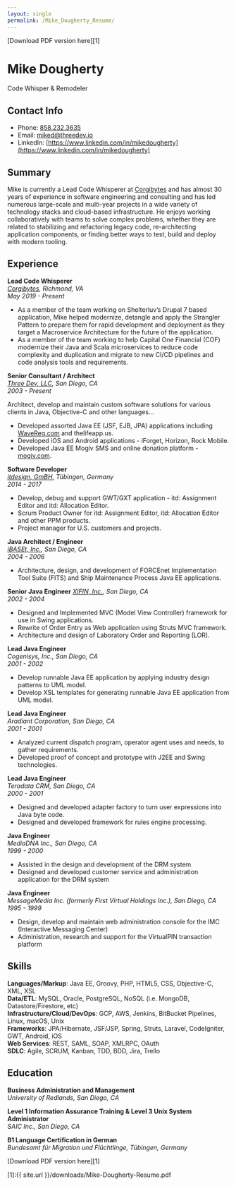 ```yaml
---
layout: single
permalink: /Mike_Dougherty_Resume/
---
```

[Download PDF version here][1]

# Mike Dougherty
Code Whisper & Remodeler

## Contact Info

* Phone: [858.232.3635](tel:+18582323635) 
* Email: [miked@threedev.io](mailto:miked@threedev.io)
* LinkedIn: [https://www.linkedin.com/in/mikedougherty](https://www.linkedin.com/in/mikedougherty)

## Summary

Mike is currently a Lead Code Whisperer at [Corgibytes](https://corgibytes.com) and has almost 30 years of experience in software engineering and consulting and has led numerous large-scale and multi-year projects in a wide variety of technology stacks and cloud-based infrastructure.  He enjoys working collaboratively with teams to solve complex problems, whether they are related to stabilizing and refactoring legacy code, re-architecting application components, or finding better ways to test, build and deploy with modern tooling.

## Experience

**Lead Code Whisperer**  
_[Corgibytes](https://corgibytes.com), Richmond, VA_     
_May 2019 - Present_  

* As a member of the team working on Shelterluv’s Drupal 7 based application, Mike helped modernize, detangle and apply the Strangler Pattern to prepare them for rapid development and deployment as they target a Macroservice Architecture for the future of the application.
* As a member of the team working to help Capital One Financial (COF) modernize their Java and Scala microservices to reduce code complexity and duplication and migrate to new CI/CD pipelines and code analysis tools and requirements.

**Senior Consultant / Architect**    
_[Three Dev, LLC](http://threedev.io), San Diego, CA_  
_2003 - Present_  

Architect, develop and maintain custom software solutions for various clients in Java, Objective-C and other languages...  
* Developed assorted Java EE (JSF, EJB, JPA) applications including [WaveReg.com](https://wavereg.com/) and thelifeapp.us.  
* Developed iOS and Android applications - iForget, Horizon, Rock Mobile.  
* Developed Java EE Mogiv SMS and online donation platform - [mogiv.com](https://www.mogiv.com).  

**Software Developer**    
_[itdesign, GmBH](https://itdesign.de), Tübingen, Germany_  
_2014 - 2017_

* Develop, debug and support GWT/GXT application - itd: Assignment Editor and itd: Allocation Editor.  
* Scrum Product Owner for itd: Assignment Editor, itd: Allocation Editor and other PPM products.  
* Project manager for U.S. customers and projects.  

**Java Architect / Engineer**  
_[iBASEt, Inc.](https://www.ibaset.com/), San Diego, CA_  
_2004 - 2006_  

* Architecture, design, and development of FORCEnet Implementation Tool Suite (FITS) and Ship Maintenance Process Java EE applications.

**Senior Java Engineer**
_[XIFIN, Inc.](https://www.xifin.com), San Diego, CA_  
_2002 - 2004_  

* Designed and Implemented MVC (Model View Controller) framework for use in Swing applications.
* Rewrite of Order Entry as Web application using Struts MVC framework.
* Architecture and design of Laboratory Order and Reporting (LOR).

**Lead Java Engineer**  
_Cogenisys, Inc., San Diego, CA_  
_2001 - 2002_  

* Develop runnable Java EE application by applying industry design patterns to UML model.  
* Develop XSL templates for generating runnable Java EE application from UML model.  

**Lead Java Engineer**  
_Aradiant Corporation, San Diego, CA_  
_2001 - 2001_  

* Analyzed current dispatch program, operator agent uses and needs, to gather requirements.
* Developed proof of concept and prototype with J2EE and Swing technologies.

**Lead Java Engineer**  
_Teradata CRM, San Diego, CA_  
_2000 - 2001_  

* Designed and developed adapter factory to turn user expressions into Java byte code.  
* Designed and developed framework for rules engine processing.  


**Java Engineer**  
_MediaDNA Inc., San Diego, CA_  
_1999 - 2000_  

* Assisted in the design and development of the DRM system  
* Designed and developed customer service and administration application for the DRM system 


**Java Engineer**  
_MessageMedia Inc. (formerly First Virtual Holdings Inc.), San Diego, CA_  
_1995 - 1999_  

* Design, develop and maintain web administration console for the IMC (Interactive Messaging Center)
* Administration, research and support for the VirtualPIN transaction platform

## Skills

**Languages/Markup**: Java EE, Groovy, PHP, HTML5, CSS, Objective-C, XML, XSL  
**Data/ETL**: MySQL, Oracle, PostgreSQL, NoSQL (i.e. MongoDB, Datastore/Firestore, etc)  
**Infrastructure/Cloud/DevOps**: GCP, AWS, Jenkins, BitBucket Pipelines, Linux, macOS, Unix  
**Frameworks**: JPA/Hibernate, JSF/JSP, Spring, Struts, Laravel, CodeIgniter, GWT, Android, iOS  
**Web Services**: REST, SAML, SOAP, XMLRPC, OAuth  
**SDLC**: Agile, SCRUM, Kanban, TDD, BDD, Jira, Trello  

## Education

**Business Administration and Management**  
_University of Redlands, San Diego, CA_  

**Level 1 Information Assurance Training & Level 3 Unix System Administrator**  
_SAIC Inc., San Diego, CA_  

**B1 Language Certification in German**  
_Bundesamt für Migration und Flüchtlinge, Tübingen, Germany_


[Download PDF version here][1]

[1]:{{ site.url }}/downloads/Mike-Dougherty-Resume.pdf